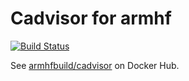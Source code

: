 # Cadvisor for armhf

[![Build Status](https://drone.thisone.rocks/api/badges/armhf-docker-library/cadvisor/status.svg)](https://drone.thisone.rocks/armhf-docker-library/cadvisor)

See [armhfbuild/cadvisor](https://hub.docker.com/r/armhfbuild/cadvisor/) on Docker Hub.
